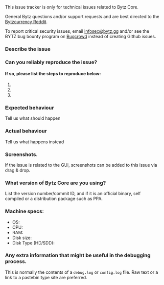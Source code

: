 <!--- Remove sections that do not apply -->

This issue tracker is only for technical issues related to Bytz Core.

General Bytz questions and/or support requests and are best directed to the [Bytzcurrency Reddit](https://www.reddit.com/r/bytzcurrency/).

To report critical security issues, email infosec@bytz.gg and/or see the BYTZ bug bounty program on [Bugcrowd](https://bugcrowd.com/bytzdigitalcash) instead of creating Github issues.

### Describe the issue

### Can you reliably reproduce the issue?
#### If so, please list the steps to reproduce below:
1.
2.
3.

### Expected behaviour
Tell us what should happen

### Actual behaviour
Tell us what happens instead

### Screenshots.
If the issue is related to the GUI, screenshots can be added to this issue via drag & drop.

### What version of Bytz Core are you using?
List the version number/commit ID, and if it is an official binary, self compiled or a distribution package such as PPA.

### Machine specs:
- OS:
- CPU:
- RAM:
- Disk size:
- Disk Type (HD/SDD):

### Any extra information that might be useful in the debugging process.
This is normally the contents of a `debug.log` or `config.log` file. Raw text or a link to a pastebin type site are preferred.
